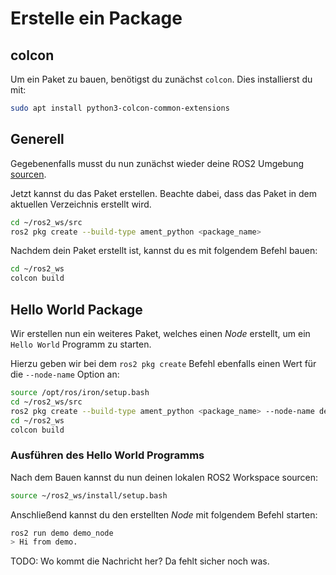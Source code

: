 # Erstelle ein Package

## colcon

Um ein Paket zu bauen, benötigst du zunächst `colcon`. Dies installierst du mit:

```bash
sudo apt install python3-colcon-common-extensions
```

## Generell

Gegebenenfalls musst du nun zunächst wieder deine ROS2 Umgebung [sourcen](../setup/sourcen.md).

Jetzt kannst du das Paket erstellen. Beachte dabei, dass das Paket in dem aktuellen Verzeichnis erstellt wird.

```bash
cd ~/ros2_ws/src
ros2 pkg create --build-type ament_python <package_name> 
```

Nachdem dein Paket erstellt ist, kannst du es mit folgendem Befehl bauen:

```bash
cd ~/ros2_ws
colcon build
```

## Hello World Package

Wir erstellen nun ein weiteres Paket, welches einen _Node_ erstellt, um ein `Hello World` Programm zu starten.

Hierzu geben wir bei dem `ros2 pkg create` Befehl ebenfalls einen Wert für die `--node-name` Option an:

```bash
source /opt/ros/iron/setup.bash
cd ~/ros2_ws/src
ros2 pkg create --build-type ament_python <package_name> --node-name demo_node
cd ~/ros2_ws
colcon build
```

### Ausführen des Hello World Programms

Nach dem Bauen kannst du nun deinen lokalen ROS2 Workspace sourcen:

```bash
source ~/ros2_ws/install/setup.bash
```

Anschließend kannst du den erstellten _Node_ mit folgendem Befehl starten:

```bash
ros2 run demo demo_node
> Hi from demo.
```

TODO: Wo kommt die Nachricht her? Da fehlt sicher noch was.
